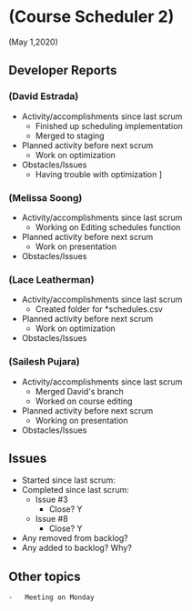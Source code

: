 #   (Course Scheduler 2)

(May 1,2020)

##  Developer Reports

###  (David Estrada)

-   Activity/accomplishments since last scrum
    -   Finished up scheduling implementation
    -   Merged to staging
-   Planned activity before next scrum
    -   Work on optimization
-   Obstacles/Issues
    -   Having trouble with optimization
]
###  (Melissa Soong)

-   Activity/accomplishments since last scrum
    -   Working on Editing schedules function
-   Planned activity before next scrum
    -   Work on presentation
-   Obstacles/Issues

###  (Lace Leatherman)

-   Activity/accomplishments since last scrum
    -   Created folder for *schedules.csv
-   Planned activity before next scrum
    -   Work on optimization
-   Obstacles/Issues

###  (Sailesh Pujara)

-   Activity/accomplishments since last scrum
    -   Merged David's branch
    -   Worked on course editing
-   Planned activity before next scrum
    -   Working on presentation
-   Obstacles/Issues

##  Issues

-   Started since last scrum:
-   Completed since last scrum:
    -   Issue #3
        -   Close? Y
    -   Issue #8
        -   Close? Y
-   Any removed from backlog?
-   Any added to backlog? Why?

##  Other topics
    -   Meeting on Monday
